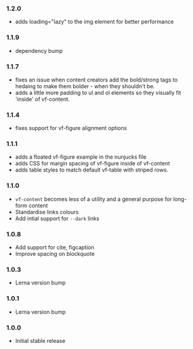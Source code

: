 ### 1.2.0

- adds loading="lazy" to the img element for better performance

### 1.1.9

- dependency bump

### 1.1.7

- fixes an issue when content creators add the bold/strong tags to hedaing to make them bolder - when they shouldn't be.
- adds a little more padding to ul and ol elements so they visually fit 'inside' of vf-content.

### 1.1.4

- fixes support for vf-figure alignment options

### 1.1.1

- adds a floated vf-figure example in the nunjucks file
- adds CSS for margin spacing of vf-figure inside of vf-content
- adds table styles to match default vf-table with striped rows.

### 1.1.0

- `vf-content` becomes less of a utility and a general purpose for long-form content
- Standardise links colours
- Add intial support for `--dark` links

### 1.0.8

- Add support for cite, figcaption
- Improve spacing on blockquote

### 1.0.3

- Lerna version bump

### 1.0.1

- Lerna version bump

### 1.0.0

- Initial stable release
